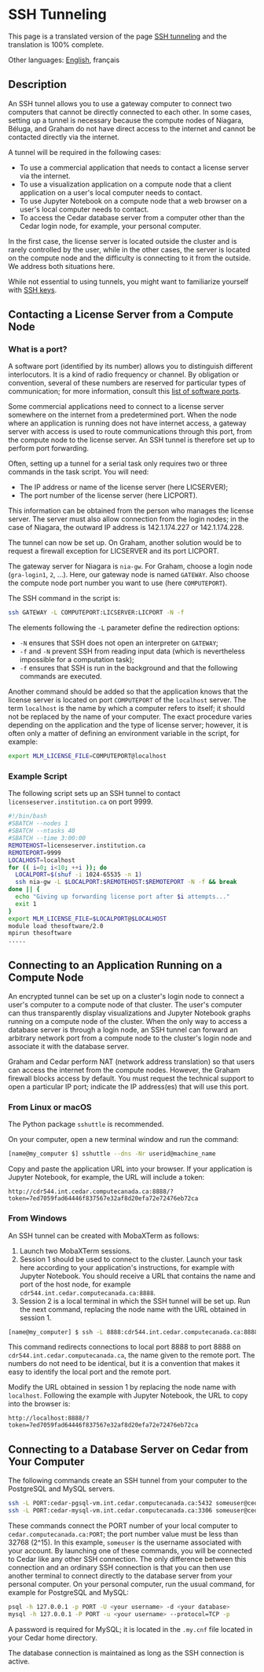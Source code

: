 # SSH Tunneling

This page is a translated version of the page [SSH tunneling](https://docs.alliancecan.ca/mediawiki/index.php?title=SSH_tunnelling&oldid=164546) and the translation is 100% complete.

Other languages: [English](https://docs.alliancecan.ca/mediawiki/index.php?title=SSH_tunnelling&oldid=164546), français

## Description

An SSH tunnel allows you to use a gateway computer to connect two computers that cannot be directly connected to each other.  In some cases, setting up a tunnel is necessary because the compute nodes of Niagara, Béluga, and Graham do not have direct access to the internet and cannot be contacted directly via the internet.

A tunnel will be required in the following cases:

* To use a commercial application that needs to contact a license server via the internet.
* To use a visualization application on a compute node that a client application on a user's local computer needs to contact.
* To use Jupyter Notebook on a compute node that a web browser on a user's local computer needs to contact.
* To access the Cedar database server from a computer other than the Cedar login node, for example, your personal computer.


In the first case, the license server is located outside the cluster and is rarely controlled by the user, while in the other cases, the server is located on the compute node and the difficulty is connecting to it from the outside. We address both situations here.

While not essential to using tunnels, you might want to familiarize yourself with [SSH keys](LINK_TO_SSH_KEYS_PAGE_IF_AVAILABLE).


## Contacting a License Server from a Compute Node

### What is a port?

A software port (identified by its number) allows you to distinguish different interlocutors. It is a kind of radio frequency or channel. By obligation or convention, several of these numbers are reserved for particular types of communication; for more information, consult this [list of software ports](LINK_TO_SOFTWARE_PORTS_LIST_IF_AVAILABLE).

Some commercial applications need to connect to a license server somewhere on the internet from a predetermined port. When the node where an application is running does not have internet access, a gateway server with access is used to route communications through this port, from the compute node to the license server.  An SSH tunnel is therefore set up to perform port forwarding.

Often, setting up a tunnel for a serial task only requires two or three commands in the task script. You will need:

* The IP address or name of the license server (here LICSERVER);
* The port number of the license server (here LICPORT).

This information can be obtained from the person who manages the license server. The server must also allow connection from the login nodes; in the case of Niagara, the outward IP address is 142.1.174.227 or 142.1.174.228.

The tunnel can now be set up. On Graham, another solution would be to request a firewall exception for LICSERVER and its port LICPORT.

The gateway server for Niagara is `nia-gw`. For Graham, choose a login node (`gra-login1`, `2`, ...). Here, our gateway node is named `GATEWAY`. Also choose the compute node port number you want to use (here `COMPUTEPORT`).

The SSH command in the script is:

```bash
ssh GATEWAY -L COMPUTEPORT:LICSERVER:LICPORT -N -f
```

The elements following the `-L` parameter define the redirection options:

* `-N` ensures that SSH does not open an interpreter on `GATEWAY`;
* `-f` and `-N` prevent SSH from reading input data (which is nevertheless impossible for a computation task);
* `-f` ensures that SSH is run in the background and that the following commands are executed.

Another command should be added so that the application knows that the license server is located on port `COMPUTEPORT` of the `localhost` server. The term `localhost` is the name by which a computer refers to itself; it should not be replaced by the name of your computer. The exact procedure varies depending on the application and the type of license server; however, it is often only a matter of defining an environment variable in the script, for example:

```bash
export MLM_LICENSE_FILE=COMPUTEPORT@localhost
```

### Example Script

The following script sets up an SSH tunnel to contact `licenseserver.institution.ca` on port 9999.

```bash
#!/bin/bash
#SBATCH --nodes 1
#SBATCH --ntasks 40
#SBATCH --time 3:00:00
REMOTEHOST=licenseserver.institution.ca
REMOTEPORT=9999
LOCALHOST=localhost
for (( i=0; i<10; ++i )); do
  LOCALPORT=$(shuf -i 1024-65535 -n 1)
  ssh nia-gw -L $LOCALPORT:$REMOTEHOST:$REMOTEPORT -N -f && break
done || {
  echo "Giving up forwarding license port after $i attempts..."
  exit 1
}
export MLM_LICENSE_FILE=$LOCALPORT@$LOCALHOST
module load thesoftware/2.0
mpirun thesoftware
.....
```

## Connecting to an Application Running on a Compute Node

An encrypted tunnel can be set up on a cluster's login node to connect a user's computer to a compute node of that cluster. The user's computer can thus transparently display visualizations and Jupyter Notebook graphs running on a compute node of the cluster. When the only way to access a database server is through a login node, an SSH tunnel can forward an arbitrary network port from a compute node to the cluster's login node and associate it with the database server.

Graham and Cedar perform NAT (network address translation) so that users can access the internet from the compute nodes. However, the Graham firewall blocks access by default. You must request the technical support to open a particular IP port; indicate the IP address(es) that will use this port.

### From Linux or macOS

The Python package `sshuttle` is recommended.

On your computer, open a new terminal window and run the command:

```bash
[name@my_computer $] sshuttle --dns -Nr userid@machine_name
```

Copy and paste the application URL into your browser. If your application is Jupyter Notebook, for example, the URL will include a token:

`http://cdr544.int.cedar.computecanada.ca:8888/?token=7ed7059fad64446f837567e32af8d20efa72e72476eb72ca`

### From Windows

An SSH tunnel can be created with MobaXTerm as follows:

1. Launch two MobaXTerm sessions.
2. Session 1 should be used to connect to the cluster. Launch your task here according to your application's instructions, for example with Jupyter Notebook. You should receive a URL that contains the name and port of the host node, for example `cdr544.int.cedar.computecanada.ca:8888`.
3. Session 2 is a local terminal in which the SSH tunnel will be set up. Run the next command, replacing the node name with the URL obtained in session 1.

```bash
[name@my_computer] $ ssh -L 8888:cdr544.int.cedar.computecanada.ca:8888 someuser@cedar.computecanada.ca
```

This command redirects connections to local port 8888 to port 8888 on `cdr544.int.cedar.computecanada.ca`, the name given to the remote port.  The numbers do not need to be identical, but it is a convention that makes it easy to identify the local port and the remote port.

Modify the URL obtained in session 1 by replacing the node name with `localhost`. Following the example with Jupyter Notebook, the URL to copy into the browser is:

`http://localhost:8888/?token=7ed7059fad64446f837567e32af8d20efa72e72476eb72ca`

## Connecting to a Database Server on Cedar from Your Computer

The following commands create an SSH tunnel from your computer to the PostgreSQL and MySQL servers.

```bash
ssh -L PORT:cedar-pgsql-vm.int.cedar.computecanada.ca:5432 someuser@cedar.computecanada.ca
ssh -L PORT:cedar-mysql-vm.int.cedar.computecanada.ca:3306 someuser@cedar.computecanada.ca
```

These commands connect the PORT number of your local computer to `cedar.computecanada.ca:PORT`; the port number value must be less than 32768 (2^15). In this example, `someuser` is the username associated with your account. By launching one of these commands, you will be connected to Cedar like any other SSH connection. The only difference between this connection and an ordinary SSH connection is that you can then use another terminal to connect directly to the database server from your personal computer. On your personal computer, run the usual command, for example for PostgreSQL and MySQL:

```bash
psql -h 127.0.0.1 -p PORT -U <your username> -d <your database>
mysql -h 127.0.0.1 -P PORT -u <your username> --protocol=TCP -p
```

A password is required for MySQL; it is located in the `.my.cnf` file located in your Cedar home directory.

The database connection is maintained as long as the SSH connection is active.
